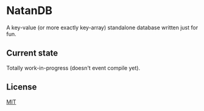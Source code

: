 # NatanDB

A key-value (or more exactly key-array) standalone database written just for fun.

## Current state

Totally work-in-progress (doesn't event compile yet).

## License

[MIT](LICENSE)
